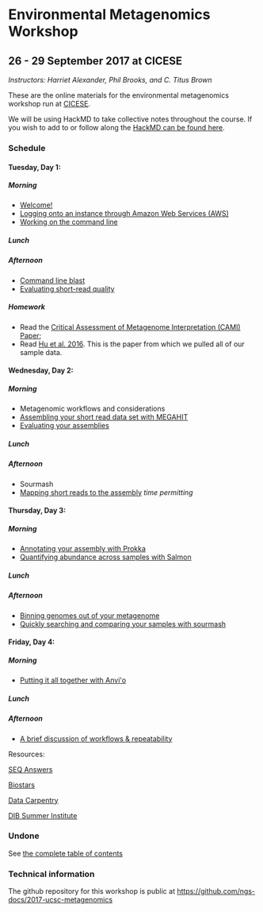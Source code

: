 Environmental Metagenomics Workshop
===================================

26 - 29 September 2017 at CICESE
--------------------------------
*Instructors: Harriet Alexander, Phil Brooks, and C. Titus Brown*

These are the online materials for the environmental metagenomics workshop run at [CICESE](http://www.cicese.edu.mx/).

We will be using HackMD to take collective notes throughout the course. If you wish to add to or follow along the [HackMD can be found here](https://hackmd.io/BwdgnArApgJgDANgLRQcAjEgLFARhJXGSJAJgGYYQFT0oAzYWoA=).

### Schedule
#### Tuesday, Day 1:
##### Morning
* [Welcome!](welcome.html)
* [Logging onto an instance through Amazon Web Services (AWS)](aws-ssh/index.html)
* [Working on the command line](command-line.html)

##### Lunch

##### Afternoon
* [Command line blast](running-command-line-blast.html)
* [Evaluating short-read quality](quality.html)

##### Homework
* Read the [Critical Assessment of Metagenome Interpretation (CAMI) Paper](http://www.biorxiv.org/content/biorxiv/early/2017/01/09/099127.full.pdf);
* Read [Hu et al. 2016](http://mbio.asm.org/content/7/1/e01669-15.abstract). This is the paper from which we pulled all of our sample data.

#### Wednesday, Day 2:
##### Morning
* Metagenomic workflows and considerations
* [Assembling your short read data set with MEGAHIT](assemble.html)
* [Evaluating your assemblies](assembly-evaluation.html)

##### Lunch

##### Afternoon
* Sourmash
* [Mapping short reads to the assembly](mapping.html) *time permitting*

#### Thursday, Day 3:
##### Morning
* [Annotating your assembly with Prokka](prokka_tutorial.html)
* [Quantifying abundance across samples with Salmon](salmon_tutorial.html)

##### Lunch

##### Afternoon
* [Binning genomes out of your metagenome](binning.html)
* [Quickly searching and comparing your samples with sourmash](sourmash.html)

#### Friday, Day 4:
##### Morning
* [Putting it all together with Anvi'o](anvio.html)

##### Lunch

##### Afternoon

* [A brief discussion of workflows & repeatability](workflows.html)

Resources:

[SEQ Answers](http://seqanswers.com/)

[Biostars](https://www.biostars.org/)

[Data Carpentry](http://www.datacarpentry.org/)

[DIB Summer Institute](http://ivory.idyll.org/dibsi/)

### Undone

See [the complete table of contents](toc.html)

### Technical information

The github repository for this workshop is public at
https://github.com/ngs-docs/2017-ucsc-metagenomics
